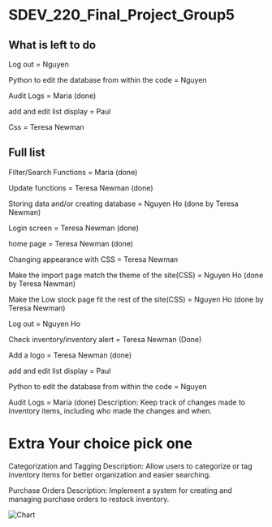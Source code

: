# SDEV_220_Final_Project_Group5
## What is left to do

Log out  = Nguyen

Python to edit the database from within the code = Nguyen

Audit Logs = Maria (done)

add and edit list display = Paul

 Css = Teresa Newman


## Full list
Filter/Search Functions = Maria (done)

Update functions = Teresa Newman (done)

Storing data and/or creating database = Nguyen Ho (done by Teresa Newman)

Login screen = Teresa Newman (done)

home page = Teresa Newman (done)

Changing appearance with CSS =  Teresa Newman

Make the import page match the theme of the site(CSS) = Nguyen Ho (done by Teresa Newman)

Make the Low stock page fit the rest of the site(CSS) = Nguyen Ho (done by Teresa Newman)

Log out  =  Nguyen Ho

Check inventory/inventory alert  = Teresa Newman (Done)

Add a logo  = Teresa Newman (done)

add and edit list display = Paul

Python to edit the database from within the code = Nguyen

Audit Logs = Maria (done)
Description: Keep track of changes made to inventory items, including who made the changes and when.

# Extra Your choice pick one
Categorization and Tagging
  Description: Allow users to categorize or tag inventory items for better organization and easier searching.

Purchase Orders
Description: Implement a system for creating and managing purchase orders to restock inventory.



![Chart](https://github.com/user-attachments/assets/d7c749c6-79f9-478e-b21a-c0e5637cf0cf)
